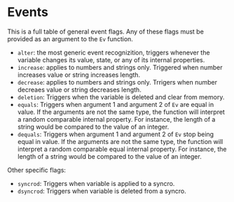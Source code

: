 # Events
This is a full table of general event flags. Any of these flags must be provided as an argument to the `Ev` function.
 - `alter`: the most generic event recognizition, triggers whenever the variable changes its value, state, or any of its internal properties.
 - `increase`: applies to numbers and strings only. Triggered when number increases value or string increases length.
 - `decrease`: applies to numbers and strings only. Trrigers when number decreaes value or string decreases length.
 - `deletion`: Triggers when the variable is deleted and clear from memory.
 - `equals`: Triggers when argument 1 and argument 2 of `Ev` are equal in value. If the arguments are not the same type, the function will interpret a random comparable internal property. For instance, the length of a string would be compared to the value of an integer.
 - `dequals`: Triggers when argument 1 and argument 2 of `Ev` stop being equal in value. If the arguments are not the same type, the function will interpret a random comparable equal internal property. For instance, the length of a string would be compared to the value of an integer.

Other specific flags:
 - `syncrod`: Triggers when variable is applied to a syncro.
 - `dsyncrod`: Triggers when variable is deleted from a syncro.